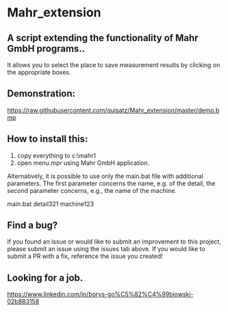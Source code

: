 # Mahr_extension

## A script extending the functionality of Mahr GmbH programs..

 
It allows you to select the place to save measurement results by clicking on the appropriate boxes.

## Demonstration:
https://raw.githubusercontent.com/quisatz/Mahr_extension/master/demo.bmp

## How to install this:
1. copy everything to c:\mahr1
2. open menu.mpr using Mahr GmbH application.

Alternatively, it is possible to use only the main.bat file with additional parameters. The first parameter concerns the name, e.g. of the detail, the second parameter concerns, e.g., the name of the machine.

main.bat detail321 machine123 




## Find a bug?
If you found an issue or would like to submit an improvement to this project, please submit an issue using the issues tab above. If you would like to submit a PR with a fix, reference the issue you created!

## Looking for a job.
https://www.linkedin.com/in/borys-go%C5%82%C4%99biowski-02b883158
